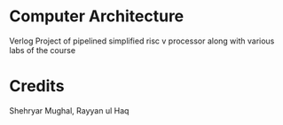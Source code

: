 # Computer Architecture

Verlog Project of pipelined simplified risc v processor along with various labs of the course

# Credits
Shehryar Mughal,
Rayyan ul Haq

